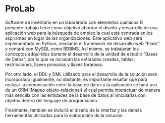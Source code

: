 # ProLab
Software de inventario en un laboratorio con elementos quimicos
El presente trabajo tiene como objetivo abordar el diseño y desarrollo de una aplicación web para la búsqueda de empleo la cual está centrada en los aspirantes en lugar de las organizaciones. Este aplicativo web será implementado en Python, mediante el framework de desarrollo web "Flask" y contará con MySQL como RDBMS. Así mismo, se trabajarán los conceptos adquiridos durante el desarrollo de la unidad de estudio "Bases de Datos", por lo que se incluirán las entidades creadas, tablas, restricciones, llaves primarias y llaves foráneas.

Por otro lado, el DDL y DML utilizado para el desarrollo de la solución será incorporado igualmente, no obstante, es importante resaltar que para realizar la comunicación entre la base de datos y la aplicación se hará uso de un ORM (Mapeo objeto-relacional) el cual permite interactuar de manera más sencilla con las entidades de la base de datos al vincularlas con objetos dentro del lenguaje de programación.

Finalmente, también se incluirá el diseño de la interfaz y las demás herramientas utilizadas para la elaboración de la solución.
